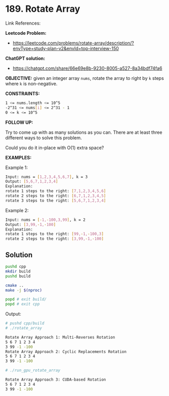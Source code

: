 # 189. Rotate Array

Link References:

**Leetcode Problem:**

- https://leetcode.com/problems/rotate-array/description/?envType=study-plan-v2&envId=top-interview-150

**ChatGPT solution:**

- https://chatgpt.com/share/66e69e8b-9230-8005-a527-8a34bdf74fa6

**OBJECTIVE:** given an integer array `nums`, rotate the array to right by `k` steps where `k` is non-negative.

**CONSTRAINTS:**

~~~bash
1 <= nums.length <= 10^5
-2^31 <= nums[i] <= 2^31 - 1
0 <= k <= 10^5
~~~

**FOLLOW UP:**

Try to come up with as many solutions as you can. There are at least three different ways to solve this problem.

Could you do it in-place with O(1) extra space?

**EXAMPLES:**

Example 1:

~~~bash
Input: nums = [1,2,3,4,5,6,7], k = 3
Output: [5,6,7,1,2,3,4]
Explanation:
rotate 1 steps to the right: [7,1,2,3,4,5,6]
rotate 2 steps to the right: [6,7,1,2,3,4,5]
rotate 3 steps to the right: [5,6,7,1,2,3,4]
~~~

Example 2:

~~~bash
Input: nums = [-1,-100,3,99], k = 2
Output: [3,99,-1,-100]
Explanation: 
rotate 1 steps to the right: [99,-1,-100,3]
rotate 2 steps to the right: [3,99,-1,-100]
~~~

## Solution

~~~bash
pushd cpp
mkdir build
pushd build

cmake ..
make -j $(nproc)

popd # exit build/
popd # exit cpp
~~~

Output:

~~~bash
# pushd cpp/build
# ./rotate_array 

Rotate Array Approach 1: Multi-Reverses Rotation
5 6 7 1 2 3 4 
3 99 -1 -100 
Rotate Array Approach 2: Cyclic Replacements Rotation
5 6 7 1 2 3 4 
3 99 -1 -100 

# ./run_gpu_rotate_array 

Rotate Array Approach 3: CUDA-based Rotation
5 6 7 1 2 3 4 
3 99 -1 -100 
~~~
